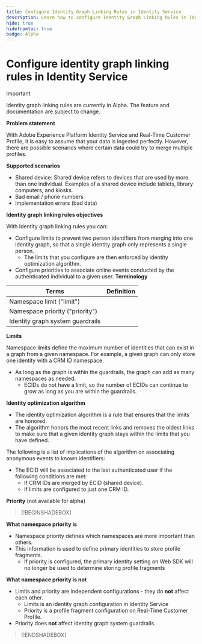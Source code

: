 ```yaml
---
title: Configure Identity Graph Linking Rules in Identity Service
description: Learn how to configure Identity Graph Linking Rules in Identity Service.
hide: true
hidefromtoc: true
badge: Alpha
---
```

# Configure identity graph linking rules in Identity Service

>[!IMPORTANT]
>
>Identity graph linking rules are currently in Alpha. The feature and documentation are subject to change.

**Problem statement**

With Adobe Experience Platform Identity Service and Real-Time Customer Profile, it is easy to assume that your data is ingested perfectly. However, there are possible scenarios where certain data could try to merge multiple profiles.

**Supported scenarios**

* Shared device: Shared device refers to devices that are used by more than one individual. Examples of a shared device include tablets, library computers, and kiosks.
* Bad email / phone numbers
* Implementation errors (bad data)

**Identity graph linking rules objectives**

With Identity graph linking rules you can:

* Configure limits to prevent two person identifiers from merging into one identity graph, so that a single identity graph only represents a single person.
  * The limits that you configure are then enforced by identity optimization algorithm.
* Configure priorities to associate online events conducted by the authenticated individual to a given user.
**Terminology**

| Terms | Definition |
| --- | --- |
| Namespace limit ("limit") |
| Namespace priority ("priority") |
| Identity graph system guardrails |

**Limits**

Namespace limits define the maximum number of identities that can exist in a graph from a given namespace. For example, a given graph can only store one identity with a CRM ID namespace.

* As long as the graph is within the guardrails, the graph can add as many namespaces as needed.
  * ECIDs do not have a limit, so the number of ECIDs can continue to grow as long as you are within the guardrails.

**Identity optimization algorithm**

* The identity optimization algorithm is a rule that ensures that the limits are honored. 
* The algorithm honors the most recent links and removes the oldest links to make sure that a given identity graph stays within the limits that you have defined.

The following is a list of implications of the algorithm on associating anonymous events to known identifiers:

  * The ECID will be associated to the last authenticated user if the following conditions are met:
    * If CRM IDs are merged by ECID (shared device).
    * If limits are configured to just one CRM ID.

**Priority** (not available for alpha)



>[!BEGINSHADEBOX]

**What namespace priority is**

* Namespace priority defines which namespaces are more important than others. 
* This information is used to define primary identities to store profile fragments.
  * If priority is configured, the primary identity setting on Web SDK will no longer be used to determine storing profile fragments

**What namespace priority is not**

* Limits and priority are independent configurations - they do **not** affect each other.
  * Limits is an identity graph configuration in Identity Service
  * Priority is a profile fragment configuration on Real-Time Customer Profile.
* Priority does **not** affect identity graph system guardrails.


>[!ENDSHADEBOX]